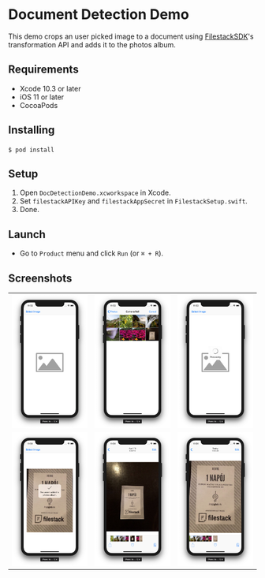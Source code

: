 # Document Detection Demo

This demo crops an user picked image to a document using [FilestackSDK](http://github.com/filestack/filestack-swift)'s transformation API and adds it to the photos album.

## Requirements

* Xcode 10.3 or later
* iOS 11 or later
* CocoaPods

## Installing

`$ pod install`

## Setup

1. Open `DocDetectionDemo.xcworkspace` in Xcode.
2. Set `filestackAPIKey` and `filestackAppSecret` in `FilestackSetup.swift`.
3. Done.

## Launch

- Go to `Product` menu and click `Run` (or `⌘ + R`).

## Screenshots

||||
|---|---|---|
|![](Screenshots/1.png)|![](Screenshots/2.png)|![](Screenshots/3.png)|
|![](Screenshots/4.png)|![](Screenshots/5.png)|![](Screenshots/6.png)|
